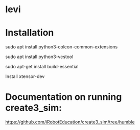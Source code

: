 # levi

# Installation
sudo apt install python3-colcon-common-extensions

sudo apt install python3-vcstool

sudo apt-get install build-essential

Install xtensor-dev



# Documentation on running create3_sim:
https://github.com/iRobotEducation/create3_sim/tree/humble


